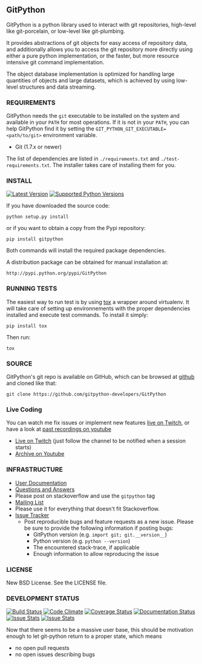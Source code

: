 ## GitPython

GitPython is a python library used to interact with git repositories, high-level like git-porcelain, or low-level like git-plumbing.

It provides abstractions of git objects for easy access of repository data, and additionally allows you to access the git repository more directly using either a pure python implementation, or the faster, but more resource intensive git command implementation.

The object database implementation is optimized for handling large quantities of objects and large datasets, which is achieved by using low-level structures and data streaming.

### REQUIREMENTS

GitPython needs the `git` executable to be installed on the system and available in your `PATH` for most operations. If it is not in your `PATH`, you can help GitPython find it by setting the `GIT_PYTHON_GIT_EXECUTABLE=<path/to/git>` environment variable.

* Git (1.7.x or newer)

The list of dependencies are listed in `./requirements.txt` and `./test-requirements.txt`. The installer takes care of installing them for you.

### INSTALL

[![Latest Version](https://pypip.in/version/GitPython/badge.svg)](https://pypi.python.org/pypi/GitPython/)
[![Supported Python Versions](https://pypip.in/py_versions/GitPython/badge.svg)](https://pypi.python.org/pypi/GitPython/)

If you have downloaded the source code:

    python setup.py install

or if you want to obtain a copy from the Pypi repository:

    pip install gitpython

Both commands will install the required package dependencies.

A distribution package can be obtained for manual installation at:

    http://pypi.python.org/pypi/GitPython

### RUNNING TESTS

The easiest way to run test is by using [tox](https://pypi.python.org/pypi/tox) a wrapper around virtualenv. It will take care of setting up environnements with the proper dependencies installed and execute test commands. To install it simply:

    pip install tox

Then run:

    tox

### SOURCE

GitPython's git repo is available on GitHub, which can be browsed at [github](https://github.com/gitpython-developers/GitPython) and cloned like that:

    git clone https://github.com/gitpython-developers/GitPython

### Live Coding

You can watch me fix issues or implement new features [live on Twitch][twitch-channel], or have a look at [past recordings on youtube][youtube-playlist]

* [Live on Twitch][twitch-channel] (just follow the channel to be notified when a session starts)
* [Archive on Youtube][youtube-playlist]

### INFRASTRUCTURE

* [User Documentation](http://gitpython.readthedocs.org)
* [Questions and Answers](http://stackexchange.com/filters/167317/gitpython)
 * Please post on stackoverflow and use the `gitpython` tag
* [Mailing List](http://groups.google.com/group/git-python)
 * Please use it for everything that doesn't fit Stackoverflow.
* [Issue Tracker](https://github.com/gitpython-developers/GitPython/issues)
  * Post reproducible bugs and feature requests as a new issue. Please be sure to provide the following information if posting bugs:
    * GitPython version (e.g. `import git; git.__version__`)
    * Python version (e.g. `python --version`)
    * The encountered stack-trace, if applicable
    * Enough information to allow reproducing the issue

### LICENSE

New BSD License.  See the LICENSE file.

### DEVELOPMENT STATUS

[![Build Status](https://travis-ci.org/gitpython-developers/GitPython.svg?branch=0.3)](https://travis-ci.org/gitpython-developers/GitPython)
[![Code Climate](https://codeclimate.com/github/gitpython-developers/GitPython/badges/gpa.svg)](https://codeclimate.com/github/gitpython-developers/GitPython)
[![Coverage Status](https://coveralls.io/repos/gitpython-developers/GitPython/badge.png?branch=master)](https://coveralls.io/r/gitpython-developers/GitPython?branch=master)
[![Documentation Status](https://readthedocs.org/projects/gitpython/badge/?version=stable)](https://readthedocs.org/projects/gitpython/?badge=stable)
[![Issue Stats](http://www.issuestats.com/github/gitpython-developers/GitPython/badge/pr)](http://www.issuestats.com/github/gitpython-developers/GitPython)
[![Issue Stats](http://www.issuestats.com/github/gitpython-developers/GitPython/badge/issue)](http://www.issuestats.com/github/gitpython-developers/GitPython)

Now that there seems to be a massive user base, this should be motivation enough to let git-python return to a proper state, which means

* no open pull requests
* no open issues describing bugs

[twitch-channel]: http://www.twitch.tv/byronimo/profile
[youtube-playlist]: https://www.youtube.com/playlist?list=PLMHbQxe1e9MnoEcLhn6Yhv5KAvpWkJbL0